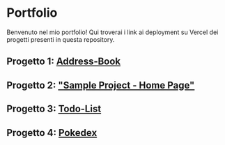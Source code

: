 # Portfolio

Benvenuto nel mio portfolio! Qui troverai i link ai deployment su Vercel dei  progetti presenti in questa repository.

## Progetto 1: [Address-Book](https://adress-book-three.vercel.app/ )


## Progetto 2: ["Sample Project - Home Page"](https://portfolio-hazel-iota-51.vercel.app/)


## Progetto 3: [Todo-List](https://cb-8-lake.vercel.app/)

## Progetto 4:  [Pokedex](https://cb-8-kappa.vercel.app/)

